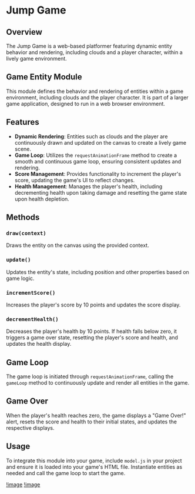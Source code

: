 # Jump Game

## Overview
The Jump Game is a web-based platformer featuring dynamic entity behavior and rendering, including clouds and a player character, within a lively game environment.


## Game Entity Module

This module defines the behavior and rendering of entities within a game environment, including clouds and the player character. It is part of a larger game application, designed to run in a web browser environment.

## Features

- **Dynamic Rendering**: Entities such as clouds and the player are continuously drawn and updated on the canvas to create a lively game scene.
- **Game Loop**: Utilizes the `requestAnimationFrame` method to create a smooth and continuous game loop, ensuring consistent updates and rendering.
- **Score Management**: Provides functionality to increment the player's score, updating the game's UI to reflect changes.
- **Health Management**: Manages the player's health, including decrementing health upon taking damage and resetting the game state upon health depletion.

## Methods

### `draw(context)`
Draws the entity on the canvas using the provided context.

### `update()`
Updates the entity's state, including position and other properties based on game logic.

### `incrementScore()`
Increases the player's score by 10 points and updates the score display.

### `decrementHealth()`
Decreases the player's health by 10 points. If health falls below zero, it triggers a game over state, resetting the player's score and health, and updates the health display.

## Game Loop
The game loop is initiated through `requestAnimationFrame`, calling the `gameLoop` method to continuously update and render all entities in the game.

## Game Over
When the player's health reaches zero, the game displays a "Game Over!" alert, resets the score and health to their initial states, and updates the respective displays.

## Usage
To integrate this module into your game, include `model.js` in your project and ensure it is loaded into your game's HTML file. Instantiate entities as needed and call the game loop to start the game.


[!image](docs/assets/secondpage.PNG)
[!image](docs/assets/thirdpage.PNG)